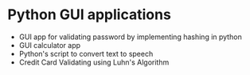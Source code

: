 # Python GUI applications
- GUI app for validating password by implementing hashing in python
- GUI calculator app
- Python's script to convert text to speech
- Credit Card Validating using Luhn's Algorithm

